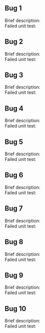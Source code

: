 ## Bug 1
Brief description:  
Failed unit test: 

## Bug 2
Brief description:  
Failed unit test: 

## Bug 3
Brief description:  
Failed unit test: 

## Bug 4
Brief description:  
Failed unit test: 

## Bug 5
Brief description:  
Failed unit test: 

## Bug 6
Brief description:  
Failed unit test: 

## Bug 7
Brief description:  
Failed unit test: 

## Bug 8
Brief description:  
Failed unit test: 

## Bug 9
Brief description:  
Failed unit test: 

## Bug 10
Brief description:  
Failed unit test: 